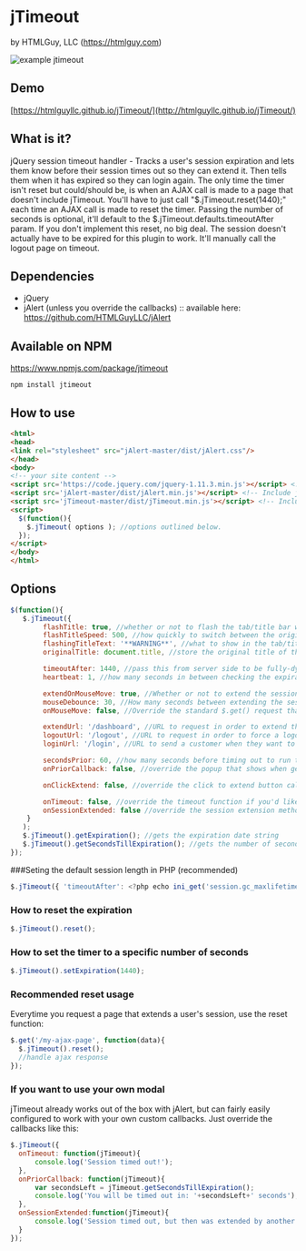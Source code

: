 # jTimeout
by HTMLGuy, LLC (https://htmlguy.com)

![example jtimeout](https://htmlguyllc.github.io/jTimeout/example.png)

## Demo 
[https://htmlguyllc.github.io/jTimeout/](http://htmlguyllc.github.io/jTimeout/)

## What is it?
jQuery session timeout handler - Tracks a user's session expiration and lets them know before their session times out so they can extend it. Then tells them when it has expired so they can login again. The only time the timer isn't reset but could/should be, is when an AJAX call is made to a page that doesn't include jTimeout. You'll have to just call "$.jTimeout.reset(1440);" each time an AJAX call is made to reset the timer. Passing the number of seconds is optional, it'll default to the $.jTimeout.defaults.timeoutAfter param. If you don't implement this reset, no big deal. The session doesn't actually have to be expired for this plugin to work. It'll manually call the logout page on timeout.

## Dependencies
 - jQuery
 - jAlert (unless you override the callbacks) :: available here: https://github.com/HTMLGuyLLC/jAlert

## Available on NPM
https://www.npmjs.com/package/jtimeout
```
npm install jtimeout
```

## How to use
```html
<html>
<head>
<link rel="stylesheet" src="jAlert-master/dist/jAlert.css"/>
</head>
<body>
<!-- your site content -->
<script src='https://code.jquery.com/jquery-1.11.3.min.js'></script> <!-- Include jQuery -->
<script src='jAlert-master/dist/jAlert.min.js'></script> <!-- Include jAlert - Get it here: https://github.com/HTMLGuyLLC/jAlert -->
<script src='jTimeout-master/dist/jTimeout.min.js'></script> <!-- Include this Plugin -->
<script>
  $(function(){
    $.jTimeout( options ); //options outlined below.
  });
</script>
</body>
</html>
```

## Options
```javascript
$(function(){
   $.jTimeout({
		flashTitle: true, //whether or not to flash the tab/title bar when about to timeout, or after timing out
		flashTitleSpeed: 500, //how quickly to switch between the original title, and the warning text
		flashingTitleText: '**WARNING**', //what to show in the tab/title bar when about to timeout, or after timing out
		originalTitle: document.title, //store the original title of this page

		timeoutAfter: 1440, //pass this from server side to be fully-dynamic. For PHP: ini_get('session.gc_maxlifetime'); - 1440 is generally the default timeout
		heartbeat: 1, //how many seconds in between checking the expiration - warning: changing this can effect your prior countdown warning and timeout - for best results, stick with 1

		extendOnMouseMove: true, //Whether or not to extend the session when the mouse is moved
		mouseDebounce: 30, //How many seconds between extending the session when the mouse is moved (instead of extending a billion times within 5 seconds)
		onMouseMove: false, //Override the standard $.get() request that uses the extendUrl with your own function.

		extendUrl: '/dashboard', //URL to request in order to extend the session.
		logoutUrl: '/logout', //URL to request in order to force a logout after the timeout. This way you can end a session early based on a shorter timeout OR if the front-end timeout doesn't sync with the backend one perfectly, you don't look like an idiot.
		loginUrl: '/login', //URL to send a customer when they want to log back in

		secondsPrior: 60, //how many seconds before timing out to run the next callback (onPriorCallback)
		onPriorCallback: false, //override the popup that shows when getting within x seconds of timing out

		onClickExtend: false, //override the click to extend button callback

		onTimeout: false, //override the timeout function if you'd like
		onSessionExtended: false //override the session extension method (triggered only after a timeout)
	}
   );
   $.jTimeout().getExpiration(); //gets the expiration date string
   $.jTimeout().getSecondsTillExpiration(); //gets the number of seconds until the session expires
});
```

###Seting the default session length in PHP (recommended)
```javascript
$.jTimeout({ 'timeoutAfter': <?php echo ini_get('session.gc_maxlifetime'); ?> });
```

### How to reset the expiration
```javascript 
$.jTimeout().reset();
```

### How to set the timer to a specific number of seconds
```javascript 
$.jTimeout().setExpiration(1440); 
```

### Recommended reset usage
Everytime you request a page that extends a user's session, use the reset function:
```javascript
$.get('/my-ajax-page', function(data){
  $.jTimeout().reset();
  //handle ajax response
});
```

### If you want to use your own modal 
jTimeout already works out of the box with jAlert, but can fairly easily configured to work with your own custom callbacks. Just override the callbacks like this:
```javascript
$.jTimeout({
  onTimeout: function(jTimeout){
      console.log('Session timed out!');
  },
  onPriorCallback: function(jTimeout){
      var secondsLeft = jTimeout.getSecondsTillExpiration();
      console.log('You will be timed out in: '+secondsLeft+' seconds');
  },
  onSessionExtended:function(jTimeout){
      console.log('Session timed out, but then was extended by another tab or request.');
  }
});
```
